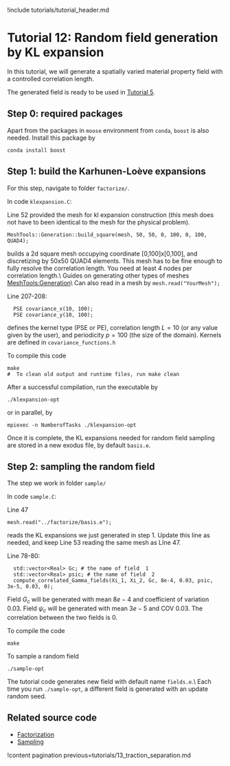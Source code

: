 !include tutorials/tutorial_header.md

# Tutorial 12: Random field generation by KL expansion

In this tutorial, we will generate a spatially varied material property field with a controlled correlation length.

The generated field is ready to be used in [Tutorial 5](tutorials/05_soil_desiccation.md).

## Step 0: required packages

Apart from the packages in `moose` environment from `conda`, `boost` is also needed. Install this package by

```
conda install boost
```

## Step 1: build the Karhunen-Loève expansions

For this step, navigate to folder `factorize/`. 

In code `klexpansion.C`:

Line 52 provided the mesh for kl expansion construction (this mesh does not have to been identical to the mesh for the physical problem).

```
MeshTools::Generation::build_square(mesh, 50, 50, 0, 100, 0, 100, QUAD4);
```

builds a 2d square mesh occupying coordinate \[0,100\]x\[0,100\], and discretizing by 50x50 QUAD4 elements. This mesh has to be fine enough to fully resolve the correlation length. You need at least 4 nodes per correlation length.\\
Guides on generating other types of meshes [MeshTools:Generation](https://libmesh.github.io/doxygen/namespacelibMesh_1_1MeshTools_1_1Generation.html)\\
Can also read in a mesh by `mesh.read("YourMesh");` 


Line 207-208:

```
  PSE covariance_x(10, 100);
  PSE covariance_y(10, 100);
```

defines the kernel type (PSE or PE), correlation length $L=10$ (or any value given by the user), and periodicity $p=100$ (the size of the domain). Kernels are defined in `covariance_functions.h`

To compile this code

```
make
#  To clean old output and runtime files, run make clean
```

After a successful compilation, run the executable by

```
./klexpansion-opt
```

or in parallel, by

```
mpiexec -n NumberofTasks ./klexpansion-opt 
```

Once it is complete, the KL expansions needed for random field sampling are stored in a new exodus file, by default `basis.e`.

## Step 2: sampling the random field

The step we work in folder `sample/`

In code `sample.C`:

Line 47

```
mesh.read("../factorize/basis.e");
```

reads the KL expansions we just generated in step 1. Update this line as needed, and keep Line 53 reading the same mesh as LIne 47.

Line 78-80:

```
  std::vector<Real> Gc; # the name of field  1
  std::vector<Real> psic; # the name of field  2
  compute_correlated_Gamma_fields(Xi_1, Xi_2, Gc, 8e-4, 0.03, psic, 3e-5, 0.03, 0);
```

Field $G_c$  will be generated with mean $8e-4$ and coefficient of variation $0.03$. Field $\psi_c$ will be generated with mean $3e-5$ and COV $0.03$. The correlation between the two fields is $0$.

To compile the code

```
make
```

To sample a random field

```
./sample-opt
```

The tutorial code generates new field with default name `fields.e`.\\
Each time you run `./sample-opt`, a different field is generated with an update random seed.


## Related source code

- [Factorization](tutorials/klexpansion/factorize/klexpansion.C)
- [Sampling](tutorials/klexpansion/sample/sample.C)


!content pagination previous=tutorials/13_traction_separation.md
